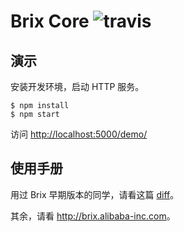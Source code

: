 # Brix Core ![travis](https://travis-ci.org/thx/brix-core.png?branch=master)

## 演示

安装开发环境，启动 HTTP 服务。

```
$ npm install
$ npm start
```

访问 <http://localhost:5000/demo/>

## 使用手册

用过 Brix 早期版本的同学，请看这篇 [diff](http://brix.alibaba-inc.com/posts/2013/07/17/brix-2-3-diff)。

其余，请看 <http://brix.alibaba-inc.com>。